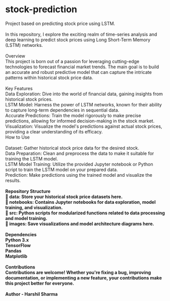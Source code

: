 # stock-prediction
Project based on predicting stock price using LSTM. <br>
<br>
In this repository, I explore the exciting realm of time-series analysis and deep learning to predict stock prices using Long Short-Term Memory (LSTM) networks.
<br><br>
Overview<br>
This project is born out of a passion for leveraging cutting-edge technologies to forecast financial market trends. The main goal is to build an accurate and robust predictive model that can capture the intricate patterns within historical stock price data.
<br><br>
Key Features<br>
Data Exploration: Dive into the world of financial data, gaining insights from historical stock prices.<br>
LSTM Model: Harness the power of LSTM networks, known for their ability to capture long-term dependencies in sequential data.<br>
Accurate Predictions: Train the model rigorously to make precise predictions, allowing for informed decision-making in the stock market.<br>
Visualization: Visualize the model's predictions against actual stock prices, providing a clear understanding of its efficacy.<br>
How to Use<br><br>
Dataset: Gather historical stock price data for the desired stock.<br>
Data Preparation: Clean and preprocess the data to make it suitable for training the LSTM model.<br>
LSTM Model Training: Utilize the provided Jupyter notebook or Python script to train the LSTM model on your prepared data.<br>
Prediction: Make predictions using the trained model and visualize the results.<br><br>
<b>Repository Structure<b><br>
📁 data: Store your historical stock price datasets here.<br>
📁 notebooks: Contains Jupyter notebooks for data exploration, model training, and visualization.<br>
📁 src: Python scripts for modularized functions related to data processing and model training.<br>
📁 images: Save visualizations and model architecture diagrams here.<br><br>
Dependencies<br>
Python 3.x<br>
TensorFlow<br>
Pandas<br>
Matplotlib<br><br>
Contributions<br>
Contributions are welcome! Whether you're fixing a bug, improving documentation, or implementing a new feature, your contributions make this project better for everyone. <br><br>
Author - Harshil Sharma
